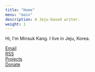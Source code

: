 ```yaml
---
title: "Home"
menu: "main"
description: A Jeju-based writer.
weight: 1
---
```

<style>
li {
  list-style: none;
}

ul {
  padding: 0;
}
</style>

Hi, I'm Minsuk Kang. I live in Jeju, Korea.

<ul>
<li><a href="https://letterbird.co/kang">Email</a></li>
<li><a href="https://kangminsuk.com/blog/index.xml">RSS</a></li>
<li><a href="https://kangminsuk.com/my-apps/">Projects</a></li>
<li><a href="https://ko-fi.com/kangminsuk">Donate</a></li>
</ul>
